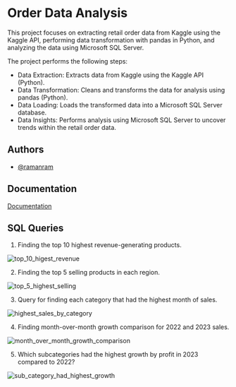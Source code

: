 # Order Data Analysis

This project focuses on extracting retail order data from Kaggle using the Kaggle API, performing data transformation with pandas in Python, and analyzing the data using Microsoft SQL Server.

The project performs the following steps:

- Data Extraction: Extracts data from Kaggle using the Kaggle API (Python).
- Data Transformation: Cleans and transforms the data for analysis using pandas (Python).
- Data Loading: Loads the transformed data into a Microsoft SQL Server database.
- Data Insights: Performs analysis using Microsoft SQL Server to uncover trends within the retail order data.

## Authors

- [@ramanram](https://github.com/raman2-dev)

## Documentation

[Documentation](https://linktodocumentation)

## SQL Queries 

1. Finding the top 10 highest revenue-generating products.

![top_10_higest_revenue](https://github.com/raman2-dev/Order-Data-Analysis/assets/80435227/7369fb71-b5da-4376-84d8-723fdd943117)

2. Finding the top 5 selling products in each region.
   
![top_5_highest_selling](https://github.com/raman2-dev/Order-Data-Analysis/assets/80435227/464fb88b-f026-4e14-8191-a014e92ae13b)

3. Query for finding each category that had the highest month of sales.

![highest_sales_by_category](https://github.com/raman2-dev/Order-Data-Analysis/assets/80435227/b8de9ec8-651f-4408-93d2-343e94fa991e)

4. Finding month-over-month growth comparison for 2022 and 2023 sales.
   
![month_over_month_growth_comparison](https://github.com/raman2-dev/Order-Data-Analysis/assets/80435227/feb4d7d8-8e4d-42cd-9d8b-d7fe907e1d02)

5. Which subcategories had the highest growth by profit in 2023 compared to 2022?

![sub_category_had_highest_growth](https://github.com/raman2-dev/Order-Data-Analysis/assets/80435227/0f3b9355-9c43-4c57-88e3-74c8e6c2aa4f)


